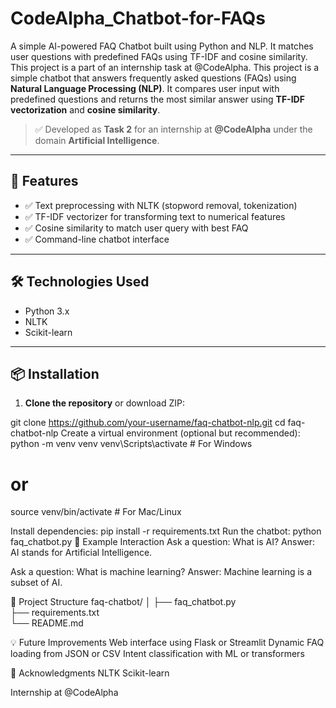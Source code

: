 # CodeAlpha_Chatbot-for-FAQs
A simple AI-powered FAQ Chatbot built using Python and NLP. It matches user questions with predefined FAQs using TF-IDF and cosine similarity. This project is a part of an internship task at @CodeAlpha.
This project is a simple chatbot that answers frequently asked questions (FAQs) using **Natural Language Processing (NLP)**. It compares user input with predefined questions and returns the most similar answer using **TF-IDF vectorization** and **cosine similarity**.

> ✅ Developed as **Task 2** for an internship at **@CodeAlpha** under the domain **Artificial Intelligence**.

---

## 🚀 Features

- ✅ Text preprocessing with NLTK (stopword removal, tokenization)
- ✅ TF-IDF vectorizer for transforming text to numerical features
- ✅ Cosine similarity to match user query with best FAQ
- ✅ Command-line chatbot interface

---

## 🛠️ Technologies Used

- Python 3.x
- NLTK
- Scikit-learn

---

## 📦 Installation

1. **Clone the repository** or download ZIP:

git clone https://github.com/your-username/faq-chatbot-nlp.git
cd faq-chatbot-nlp
Create a virtual environment (optional but recommended):
python -m venv venv
venv\Scripts\activate   # For Windows
# or
source venv/bin/activate  # For Mac/Linux

Install dependencies:
pip install -r requirements.txt
Run the chatbot:
python faq_chatbot.py
🧪 Example Interaction
Ask a question: What is AI?
Answer: AI stands for Artificial Intelligence.

Ask a question: What is machine learning?
Answer: Machine learning is a subset of AI.

📝 Project Structure
faq-chatbot/
│
├── faq_chatbot.py        
├── requirements.txt      
└── README.md             

💡 Future Improvements
Web interface using Flask or Streamlit
Dynamic FAQ loading from JSON or CSV
Intent classification with ML or transformers

🙌 Acknowledgments
NLTK
Scikit-learn

Internship at @CodeAlpha
